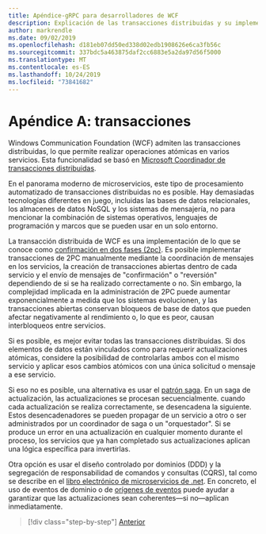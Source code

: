 ```yaml
---
title: Apéndice-gRPC para desarrolladores de WCF
description: Explicación de las transacciones distribuidas y su implementación en arquitecturas de microservicios modernas.
author: markrendle
ms.date: 09/02/2019
ms.openlocfilehash: d181eb07dd50ed338d02edb1908626e6ca3fb56c
ms.sourcegitcommit: 337bdc5a463875daf2cc6883e5a2da97d56f5000
ms.translationtype: MT
ms.contentlocale: es-ES
ms.lasthandoff: 10/24/2019
ms.locfileid: "73841682"
---
```

# <a name="appendix-a---transactions"></a>Apéndice A: transacciones

Windows Communication Foundation (WCF) admiten las transacciones distribuidas, lo que permite realizar operaciones atómicas en varios servicios. Esta funcionalidad se basó en [Microsoft Coordinador de transacciones distribuidas](https://docs.microsoft.com/previous-versions/windows/desktop/ms684146(v=vs.85)).

En el panorama moderno de microservicios, este tipo de procesamiento automatizado de transacciones distribuidas no es posible. Hay demasiadas tecnologías diferentes en juego, incluidas las bases de datos relacionales, los almacenes de datos NoSQL y los sistemas de mensajería, no para mencionar la combinación de sistemas operativos, lenguajes de programación y marcos que se pueden usar en un solo entorno.

La transacción distribuida de WCF es una implementación de lo que se conoce como [confirmación en dos fases (2pc)](https://en.wikipedia.org/wiki/Two-phase_commit_protocol). Es posible implementar transacciones de 2PC manualmente mediante la coordinación de mensajes en los servicios, la creación de transacciones abiertas dentro de cada servicio y el envío de mensajes de "confirmación" o "reversión" dependiendo de si se ha realizado correctamente o no. Sin embargo, la complejidad implicada en la administración de 2PC puede aumentar exponencialmente a medida que los sistemas evolucionen, y las transacciones abiertas conservan bloqueos de base de datos que pueden afectar negativamente al rendimiento o, lo que es peor, causan interbloqueos entre servicios.

Si es posible, es mejor evitar todas las transacciones distribuidas. Si dos elementos de datos están vinculados como para requerir actualizaciones atómicas, considere la posibilidad de controlarlas ambos con el mismo servicio y aplicar esos cambios atómicos con una única solicitud o mensaje a ese servicio.

Si eso no es posible, una alternativa es usar el [patrón saga](https://microservices.io/patterns/data/saga.html). En un saga de actualización, las actualizaciones se procesan secuencialmente. cuando cada actualización se realiza correctamente, se desencadena la siguiente. Estos desencadenadores se pueden propagar de un servicio a otro o ser administrados por un coordinador de saga o un "orquestador". Si se produce un error en una actualización en cualquier momento durante el proceso, los servicios que ya han completado sus actualizaciones aplican una lógica específica para invertirlas.

Otra opción es usar el diseño controlado por dominios (DDD) y la segregación de responsabilidad de comandos y consultas (CQRS), tal como se describe en el [libro electrónico de microservicios de .net](https://docs.microsoft.com/dotnet/architecture/microservices/microservice-ddd-cqrs-patterns/). En concreto, el uso de eventos de dominio o de [orígenes de eventos](https://martinfowler.com/eaaDev/EventSourcing.html) puede ayudar a garantizar que las actualizaciones sean coherentes&mdash;si no&mdash;aplican inmediatamente.

>[!div class="step-by-step"]
>[Anterior](application-performance-management.md)

